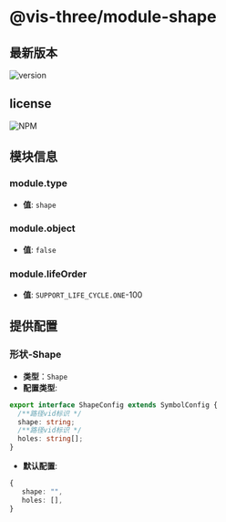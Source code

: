 # @vis-three/module-shape

## 最新版本

<img alt="version" src="https://img.shields.io/npm/v/@vis-three/module-shape">

## license

<img alt="NPM" src="https://img.shields.io/npm/l/@vis-three/module-shape?color=blue">

## 模块信息

### module.type

- **值**: `shape`

### module.object

- **值**: `false`

### module.lifeOrder

- **值**: `SUPPORT_LIFE_CYCLE.ONE`-100

## 提供配置

### 形状-Shape

- **类型**：`Shape`
- **配置类型**:

```ts
export interface ShapeConfig extends SymbolConfig {
  /**路径vid标识 */
  shape: string;
  /**路径vid标识 */
  holes: string[];
}
```

- **默认配置**:

```ts
{
   shape: "",
   holes: [],
}
```
